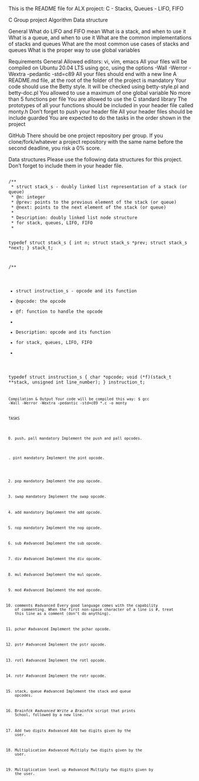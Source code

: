 This is the README file for ALX project:  C - Stacks, Queues - LIFO, FIFO

C
Group project
Algorithm
Data structure

General
What do LIFO and FIFO mean
What is a stack, and when to use it
What is a queue, and when to use it
What are the common implementations of stacks and queues
What are the most common use cases of stacks and queues
What is the proper way to use global variables

Requirements
General
Allowed editors: vi, vim, emacs
All your files will be compiled on Ubuntu 20.04 LTS using gcc, using the options -Wall -Werror -Wextra -pedantic -std=c89
All your files should end with a new line
A README.md file, at the root of the folder of the project is mandatory
Your code should use the Betty style. It will be checked using betty-style.pl and betty-doc.pl
You allowed to use a maximum of one global variable
No more than 5 functions per file
You are allowed to use the C standard library
The prototypes of all your functions should be included in your header file called monty.h
Don’t forget to push your header file
All your header files should be include guarded
You are expected to do the tasks in the order shown in the project

GitHub
There should be one project repository per group. If you clone/fork/whatever a project repository with the same name before the second deadline, you risk a 0% score.

Data structures
Please use the following data structures for this project. Don’t forget to include them in your header file.

<code>
/**
 * struct stack_s - doubly linked list representation of a stack (or queue)
 * @n: integer
 * @prev: points to the previous element of the stack (or queue)
 * @next: points to the next element of the stack (or queue)
 *
 * Description: doubly linked list node structure
 * for stack, queues, LIFO, FIFO
 *

typedef struct stack_s
{
        int n;
        struct stack_s *prev;
        struct stack_s *next;
} stack_t;


/**
 * struct instruction_s - opcode and its function
 * @opcode: the opcode
 * @f: function to handle the opcode
 *
 * Description: opcode and its function
 * for stack, queues, LIFO, FIFO
 *
typedef struct instruction_s
{
        char *opcode;
        void (*f)(stack_t **stack, unsigned int line_number);
} instruction_t;
<code>

Compilation & Output
Your code will be compiled this way:
$ gcc -Wall -Werror -Wextra -pedantic -std=c89 \*.c -o monty

TASKS

0. push, pall
mandatory
Implement the push and pall opcodes.

. pint
mandatory
Implement the pint opcode.

2. pop
mandatory
Implement the pop opcode.

3. swap
mandatory
Implement the swap opcode.

4. add
mandatory
Implement the add opcode.

5. nop
mandatory
Implement the nop opcode.

6. sub
#advanced
Implement the sub opcode.

7. div
#advanced
Implement the div opcode.

8. mul
#advanced
Implement the mul opcode.

9. mod
#advanced
Implement the mod opcode.

10. comments
#advanced
Every good language comes with the capability of commenting. When the first non-space character of a line is #, treat this line as a comment (don’t do anything).

11. pchar
#advanced
Implement the pchar opcode.

12. pstr
#advanced
Implement the pstr opcode.

13. rotl
#advanced
Implement the rotl opcode.

14. rotr
#advanced
Implement the rotr opcode.

15. stack, queue
#advanced
Implement the stack and queue opcodes.

16. Brainf*ck
#advanced
Write a Brainf*ck script that prints School, followed by a new line.

17. Add two digits
#advanced
Add two digits given by the user.

18. Multiplication
#advanced
Multiply two digits given by the user.

19. Multiplication level up
#advanced
Multiply two digits given by the user.
